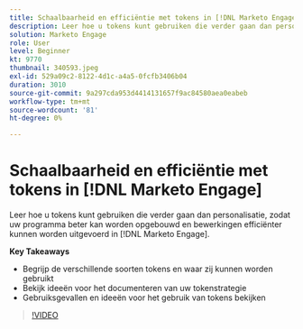 ```yaml
---
title: Schaalbaarheid en efficiëntie met tokens in [!DNL Marketo Engage]
description: Leer hoe u tokens kunt gebruiken die verder gaan dan personalisatie, zodat uw programma beter kan worden opgebouwd en bewerkingen efficiënter kunnen worden uitgevoerd in [!DNL Marketo Engage].
solution: Marketo Engage
role: User
level: Beginner
kt: 9770
thumbnail: 340593.jpeg
exl-id: 529a09c2-8122-4d1c-a4a5-0fcfb3406b04
duration: 3010
source-git-commit: 9a297cda953d4414131657f9ac84580aea0eabeb
workflow-type: tm+mt
source-wordcount: '81'
ht-degree: 0%

---
```


# Schaalbaarheid en efficiëntie met tokens in [!DNL Marketo Engage]

Leer hoe u tokens kunt gebruiken die verder gaan dan personalisatie, zodat uw programma beter kan worden opgebouwd en bewerkingen efficiënter kunnen worden uitgevoerd in [!DNL Marketo Engage].

**Key Takeaways**

* Begrijp de verschillende soorten tokens en waar zij kunnen worden gebruikt
* Bekijk ideeën voor het documenteren van uw tokenstrategie
* Gebruiksgevallen en ideeën voor het gebruik van tokens bekijken

>[!VIDEO](https://video.tv.adobe.com/v/340593/?quality=12&learn=on)
